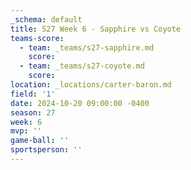 ```yaml
---
_schema: default
title: S27 Week 6 - Sapphire vs Coyote
teams-score:
  - team: _teams/s27-sapphire.md
    score:
  - team: _teams/s27-coyote.md
    score:
location: _locations/carter-baron.md
field: '1'
date: 2024-10-20 09:00:00 -0400
season: 27
week: 6
mvp: ''
game-ball: ''
sportsperson: ''
---
```

